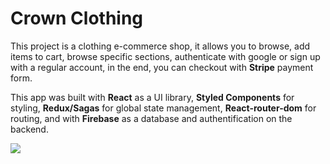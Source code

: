 # Crown Clothing

This project is a clothing e-commerce shop, it allows you to browse, add items to cart, browse specific sections, authenticate with google or sign up with a regular account, in the end, you can checkout with **Stripe** payment form.

This app was built with **React** as a UI library, **Styled Components** for styling, **Redux/Sagas** for global state management, **React-router-dom** for routing, and with **Firebase** as a database and authentification on the backend.

![](https://skillicons.dev/icons?i=bun,vite,react,redux,styledcomponents,firebase) 

